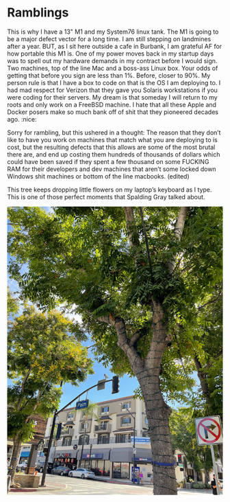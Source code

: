 # Ramblings

This is why I have a 13" M1 and my System76 linux tank. The M1 is going to be a major defect vector for a long time. I am still stepping on landmines after a year.
BUT, as I sit here outside a cafe in Burbank, I am grateful AF for how portable this M1 is.
One of my power moves back in my startup days was to spell out my hardware demands in my contract before I would sign. Two machines, top of the line Mac and a boss-ass Linux box. Your odds of getting that before you sign are less than 1%. Before, closer to 90%.
My person rule is that I have a box to code on that is the OS I am deploying to. I had mad respect for Verizon that they gave you Solaris workstations if you were coding for their servers.
My dream is that someday I will return to my roots and only work on a FreeBSD machine. I hate that all these Apple and Docker posers make so much bank off of shit that they pioneered decades ago.
:nice:

Sorry for rambling, but this ushered in a thought:
The reason that they don’t like to have you work on machines that match what you are deploying to is cost, but the resulting defects that this allows are some of the most brutal there are, and end up costing them hundreds of thousands of dollars which could have been saved if they spent a few thousand on some FUCKING RAM for their developers and dev machines that aren’t some locked down Windows shit machines or bottom of the line macbooks. (edited)

This tree keeps dropping little flowers on my laptop’s keyboard as I type. This is one of those perfect moments that Spalding Gray talked about.

![Perfect Moment](files/perfect_moment.jpg)
